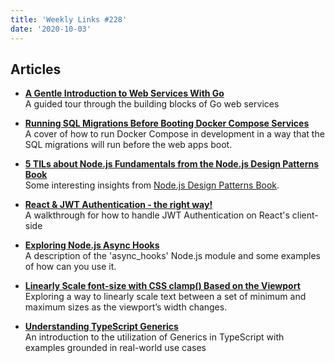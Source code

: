 ```yaml
---
title: 'Weekly Links #228'
date: '2020-10-03'
---
```


## Articles

- **[A Gentle Introduction to Web Services With Go](https://www.honeybadger.io/blog/go-web-services/)**  
  A guided tour through the building blocks of Go web services

- **[Running SQL Migrations Before Booting Docker Compose Services](https://blog.alec.coffee/running-sql-migrations-before-booting-docker-compose-services/)**  
  A cover of how to run Docker Compose in development in a way that the SQL migrations will run before the web apps boot.

- **[5 TILs about Node.js Fundamentals from the Node.js Design Patterns Book](https://www.swyx.io/til-node-fundamentals-design-patterns-book/)**  
  Some interesting insights from [Node.js Design Patterns Book](https://www.nodejsdesignpatterns.com/).

- **[React & JWT Authentication - the right way!](https://blog.galmalachi.com/react-and-jwt-authentication-the-right-way-ckfnzadyi01d00ks18f7aa7ca)**  
  A walkthrough for how to handle JWT Authentication on React's client-side

- **[Exploring Node.js Async Hooks](https://blog.appsignal.com/2020/09/30/exploring-nodejs-async-hooks.html)**  
  A description of the 'async_hooks' Node.js module and some examples of how can you use it.

- **[Linearly Scale font-size with CSS clamp() Based on the Viewport](https://css-tricks.com/linearly-scale-font-size-with-css-clamp-based-on-the-viewport/)**  
  Exploring a way to linearly scale text between a set of minimum and maximum sizes as the viewport’s width changes.

- **[Understanding TypeScript Generics](https://www.smashingmagazine.com/2020/10/understanding-typescript-generics/)**  
  An introduction to the utilization of Generics in TypeScript with examples grounded in real-world use cases
